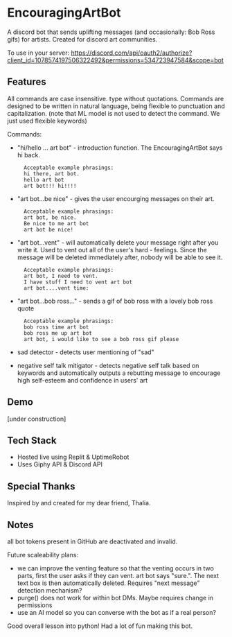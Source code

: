 # EncouragingArtBot
A discord bot that sends uplifting messages (and occasionally: Bob Ross gifs) for artists. Created for discord art communities.

To use in your server: https://discord.com/api/oauth2/authorize?client_id=1078574197506322492&permissions=534723947584&scope=bot

## Features
All commands are case insensitive. type without quotations. Commands are designed to be written in natural language, being flexible to punctuation and capitalization. (note that ML model is not used to detect the command. We just used flexible keywords)

Commands:
- "hi/hello ... art bot" - introduction function. The EncouragingArtBot says hi back.

        Acceptable example phrasings:
        hi there, art bot.
        hello art bot
        art bot!!! hi!!!!

- "art bot...be nice" - gives the user encourging messages on their art. 

        Acceptable example phrasings:
        art bot, be nice.
        Be nice to me art bot
        art bot be nice!

- "art bot...vent" -  will automatically delete your message right after you write it. Used to vent out all of the user's hard - feelings. Since the message will be deleted immediately after, nobody will be able to see it. 

        Acceptable example phrasings:
        art bot, I need to vent.
        I have stuff I need to vent art bot
        art bot....vent time:

- "art bot...bob ross..." - sends a gif of bob ross with a lovely bob ross quote

        Acceptable example phrasings:
        bob ross time art bot
        bob ross me up art bot
        art bot, i would like to see a bob ross gif please

- sad detector - detects user mentioning of "sad"
- negative self talk mitigator - detects negative self talk based on keywords and automatically outputs a rebutting message to encourage high self-esteem and confidence in users' art

## Demo
[under construction]

## Tech Stack
- Hosted live using Replit & UptimeRobot
- Uses Giphy API & Discord API

## Special Thanks
Inspired by and created for my dear friend, Thalia. 

## Notes
all bot tokens present in GitHub are deactivated and invalid. 

Future scaleability plans:
- we can improve the venting feature so that the venting occurs in two parts, first the user asks if they can vent. art bot says "sure.". The next text box is then automatically deleted. Requires "next message" detection mechanism?
- purge() does not work for within bot DMs. Maybe requires change in permissions
- use an AI model so you can converse with the bot as if a real person?

Good overall lesson into python! Had a lot of fun making this bot. 
